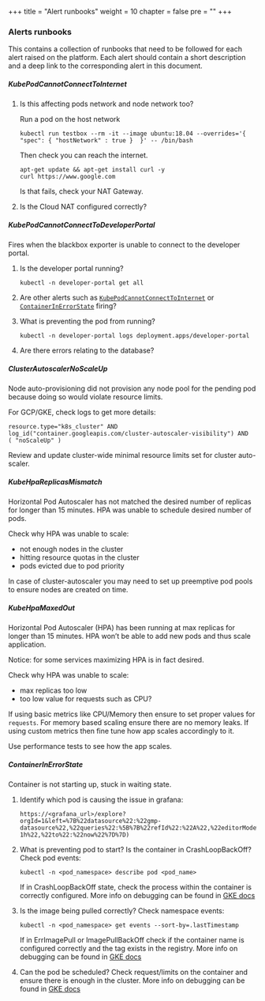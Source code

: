 +++
title = "Alert runbooks"
weight = 10
chapter = false
pre = ""
+++

### Alerts runbooks

This contains a collection of runbooks that need to be followed for each alert raised on the platform.
Each alert should contain a short description and a deep link to the corresponding alert in this document.

##### KubePodCannotConnectToInternet

1. Is this affecting pods network and node network too?

   Run a pod on the host network
    ```
    kubectl run testbox --rm -it --image ubuntu:18.04 --overrides='{ "spec": { "hostNetwork" : true }  }' -- /bin/bash 
    ```

   Then check you can reach the internet.
    ```
    apt-get update && apt-get install curl -y
    curl https://www.google.com
    ```

   Is that fails, check your NAT Gateway.

2. Is the Cloud NAT configured correctly?

##### KubePodCannotConnectToDeveloperPortal

Fires when the blackbox exporter is unable to connect to the developer portal.

1. Is the developer portal running?
   ```
   kubectl -n developer-portal get all
   ```

2. Are other alerts such as [`KubePodCannotConnectToInternet`](#KubePodCannotConnectToInternet) or [`ContainerInErrorState`](#ContainerInErrorState) firing?

3. What is preventing the pod from running?  
   ```
   kubectl -n developer-portal logs deployment.apps/developer-portal
   ```

4. Are there errors relating to the database?

##### ClusterAutoscalerNoScaleUp

Node auto-provisioning did not provision any node pool for the pending pod because doing so would violate resource
limits.

For GCP/GKE, check logs to get more details:

```
resource.type="k8s_cluster" AND
log_id("container.googleapis.com/cluster-autoscaler-visibility") AND
( "noScaleUp" )
```

Review and update cluster-wide minimal resource limits set for cluster auto-scaler.

##### KubeHpaReplicasMismatch

Horizontal Pod Autoscaler has not matched the desired number of replicas for longer than 15 minutes.
HPA was unable to schedule desired number of pods.

Check why HPA was unable to scale:

- not enough nodes in the cluster
- hitting resource quotas in the cluster
- pods evicted due to pod priority

In case of cluster-autoscaler you may need to set up preemptive pod pools to ensure nodes are created on time.

##### KubeHpaMaxedOut

Horizontal Pod Autoscaler (HPA) has been running at max replicas for longer than 15 minutes.
HPA won’t be able to add new pods and thus scale application.

Notice: for some services maximizing HPA is in fact desired.

Check why HPA was unable to scale:

- max replicas too low
- too low value for requests such as CPU?

If using basic metrics like CPU/Memory then ensure to set proper values for `requests`.
For memory based scaling ensure there are no memory leaks.
If using custom metrics then fine tune how app scales accordingly to it.

Use performance tests to see how the app scales.

##### ContainerInErrorState

Container is not starting up, stuck in waiting state.

1. Identify which pod is causing the issue
   in grafana:
   ```
   https://<grafana_url>/explore?orgId=1&left=%7B%22datasource%22:%22gmp-datasource%22,%22queries%22:%5B%7B%22refId%22:%22A%22,%22editorMode%22:%22code%22,%22expr%22:%22sum%28kube_pod_container_status_waiting_reason%7Breason%20%21%3D%5C%22ContainerCreating%5C%22%7D%29%20by%20%28reason,%20pod%29%20%3E%200%22,%22legendFormat%22:%22__auto%22,%22range%22:true,%22instant%22:true%7D%5D,%22range%22:%7B%22from%22:%22now-1h%22,%22to%22:%22now%22%7D%7D)
   ```

2. What is preventing pod to start? Is the container in CrashLoopBackOff? Check pod events:
   ```
   kubectl -n <pod_namespace> describe pod <pod_name>
   ```
   If in CrashLoopBackOff state, check the process within the container is correctly configured. More info
   on debugging can be
   found in [GKE docs](https://cloud.google.com/kubernetes-engine/docs/troubleshooting#CrashLoopBackOff)

3. Is the image being pulled correctly? Check namespace events:
   ```
   kubectl -n <pod_namespace> get events --sort-by=.lastTimestamp
   ```
   If in ErrImagePull or ImagePullBackOff check if the container name is configured correctly and the tag exists in the
   registry. More info on debugging can be
   found in [GKE docs](https://cloud.google.com/kubernetes-engine/docs/troubleshooting#CrashLoopBackOff)

4. Can the pod be scheduled? Check request/limits on the container and ensure there is enough in the cluster. More info
   on debugging can be found
   in [GKE docs](https://cloud.google.com/kubernetes-engine/docs/troubleshooting#PodUnschedulable)
